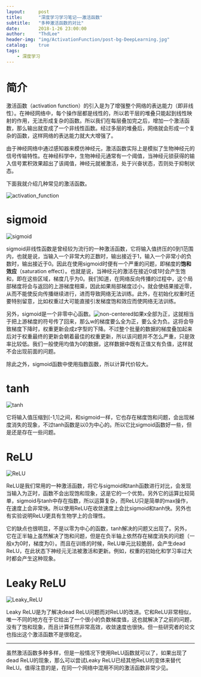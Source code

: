 ```yaml
---
layout:     post
title:      "深度学习学习笔记——激活函数"
subtitle:   "多种激活函数的对比"
date:       2018-1-26 23:00:00
author:     "ThdLee"
header-img: "img/ActivationFunction/post-bg-DeepLearning.jpg"
catalog:    true
tags:
    - 深度学习
---
```


# 简介

激活函数（activation function）的引入是为了增强整个网络的表达能力（即非线性）。在神经网络中，每个操作层都是线性的，所以若干层的堆叠只能起到线性映射的作用，无法形成复杂的函数。所以我们在每层叠加完之后，增加一个激活函数，那么输出就变成了一个非线性函数。经过多层的堆叠后，网络就会形成一个复杂的函数，这样网络的表达能力就大大增强了。

由于神经网络中通过感知器来模仿神经元，激活函数实际上是模拟了生物神经元的信号传输特性。在神经科学中，生物神经元通常有一个阈值，当神经元锁获得的输入信号累积效果超出了该阈值，神经元就被激活，处于兴奋状态，否则处于抑制状态。

下面我就介绍几种常见的激活函数。

![activation_function](http://thdlee.com/img/ActivationFunction/activation_function.jpg)

# sigmoid

![sigmoid](http://thdlee.com/img/ActivationFunction/sigmoid.png)

sigmoid非线性函数是曾经较为流行的一种激活函数，它将输入值挤压的0到1范围内，也就是说，当输入一个非常大的正数时，输出接近于1，输入一个非常小的负数时，输出接近于0。因此在使用sigmoid时便有一个严重的问题，即梯度的**饱和效应**（saturation effect）。也就是说，当神经元的激活在接近0或1时会产生饱和，即在这些区域，梯度几乎为0。我们知道，在网络反向传播的过程中，这个局部梯度将会与返回的上游梯度相乘，因此如果局部梯度过小，就会使结果接近零，从而不能使反向传播继续进行，进而导致网络无法训练。此外，在初始化权重时还要特别留意，比如权重过大可能直接引发梯度饱和效应而使网络无法训练。

另外，sigmoid是一个非零中心函数。![non-centered](http://thdlee.com/img/ActivationFunction/non-centered.png)如果x全部为正，这就相当于把上游梯度的符号传了回来，那么w的梯度要么全为正，要么全为负。这将会导致梯度下降时，权重更新会成z字型的下降。不过整个批量的数据的梯度叠加起来后对于权重最终的更新会朝着最佳的权重更新，所以该问题并不怎么严重，只是效率比较低。我们一般使用均值为0的数据，这样数据中既有正值又有负值，这样就不会出现前面的问题。

除此之外，sigmoid函数中使用指数函数，所以计算代价较大。

# tanh

![tanh](http://thdlee.com/img/ActivationFunction/tanh.png)

它将输入值压缩到[-1,1]之间，和sigmoid一样，它也存在梯度饱和问题，会出现梯度消失的现象，不过tanh函数是以0为中心的。所以它比sigmoid函数好一些，但是还是存在一些问题。



# ReLU

![ReLU](http://thdlee.com/img/ActivationFunction/ReLU.png)

ReLU是我们常用的一种激活函数，将它与sigmoid和tanh函数进行对比，会发现当输入为正时，函数不会出现饱和现象，这是它的一个优势。另外它的运算比较简单，sigmoid与tanh中存在指数，所以运算复杂，而ReLU只是简单的max操作，在速度上会非常快。所以使用ReLU在收敛速度上会比sigmoid和tanh快。另外也有实验说明ReLU更具有生物学上的合理性。

它的缺点也很明显，不是以零为中心的函数，tanh解决的问题又出现了。另外，它在正半轴上虽然解决了饱和问题，但是在负半轴上依然存在梯度消失的问题（一般x为0时，梯度为0）。而且在训练的时候，ReLU单元比较脆弱，会产生dead ReLU，在此状态下神经元无法被激活和更新。例如，权重的初始化和学习率过大时都会产生这种现象。

# Leaky ReLU

![Leaky_ReLU](http://thdlee.com/img/ActivationFunction/Leaky_ReLU.png)

Leaky ReLU是为了解决dead ReLU问题而对ReLU的改进。它和ReLU非常相似，唯一不同的地方在于它给出了一个很小的负数梯度值，这也就解决了之前的问题，没有了饱和现象，而且计算任然非常高效，收敛速度也很快。但一些研究者的论文也指出这个激活函数不是很稳定。

---

虽然激活函数多种多样，但是一般情况下使用ReLU函数就可以了，如果出现了dead ReLU的现象，那么可以尝试Leaky ReLU已经其他ReLU的变体来替代ReLU。值得注意的是，在同一个网络中混用不同的激活函数非常少见。